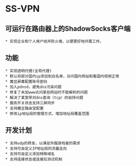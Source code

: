 SS-VPN
======

## 可运行在路由器上的ShadowSocks客户端

    * 实现企业和个人用户绕开防火墙，以便更好地开展工作。

## 功能

    * 实现透明代理(全局代理)
    * 默认将部分国内ip添加到白名单，访问国内网站和看国内视频正常
    * 魔豆屏幕配置账号密码
    * 加入pdnsd，避免dns污染问题
    * 修复了未加www访问某些网站时不能解析的问题
    * 解决了某宽带对dns查询（tcp）的劫持问题
    * 服务开关状态支持三屏同步
    * 支持魔豆路由宝配置
    * 修改ip地址段的管理方式，增加地址段覆盖范围

## 开发计划

    * 支持udp的转发，以满足外服游戏者的需求
    * 支持可自定义IP地址段的流量走向
    * 支持可自定义添加特殊域名
    * 支持连接状态或连接后测试机制
